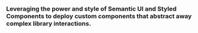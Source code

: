 ---
---

### Leveraging the power and style of Semantic UI and Styled Components to deploy custom components that abstract away complex library interactions.
